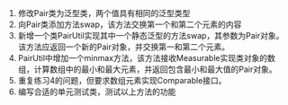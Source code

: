 
1. 修改Pair类为泛型类，两个值具有相同的泛型类型
2. 向Pair类添加方法swap，该方法交换第一个和第二个元素的内容
3. 新增一个类PairUtil实现其中一个静态泛型的方法swap，其参数为Pair对象。该方法应返回一个新的Pair对象，并交换第一和第二个元素。
4. PairUtil中增加一个minmax方法，该方法接收Measurable实现类对象的数组，计算数组中的最小和最大元素，并返回包含最小和最大值的Pair对象。
5. 重复练习4的问题，但要求数组元素实现Comparable接口。
6. 编写合适的单元测试类，测试以上方法的功能